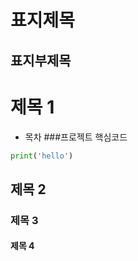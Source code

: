 표지제목
===

표지부제목
---

# 제목 1
- 목차
###프로젝트 핵심코드
```python
print('hello')
```
## 제목 2
### 제목 3
#### 제목 4
